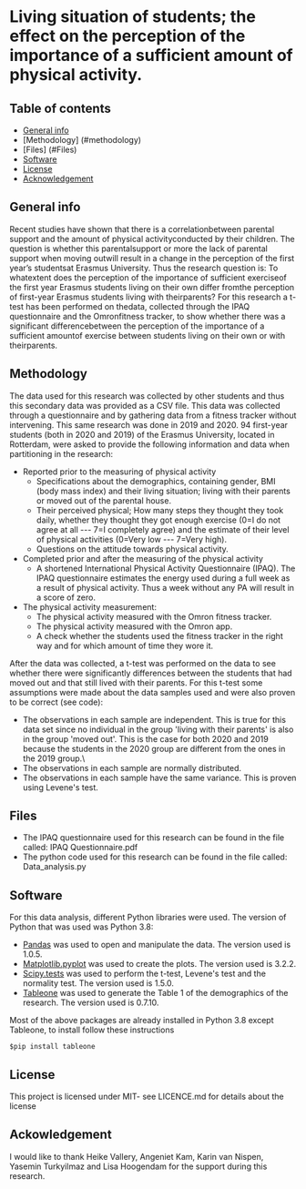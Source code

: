 # Living situation of students; the effect on the perception of the importance of a sufficient amount of physical activity.

## Table of contents
* [General info](#general-info)
* [Methodology] (#methodology)
* [Files] (#Files)
* [Software](#software)
* [License](#license)
* [Acknowledgement](#acknowledgement)

## General info
Recent studies have shown that there is a correlationbetween  parental  support  and  the  amount  of  physical  activityconducted by their children. The question is whether this parentalsupport or more the lack of parental support when moving outwill result in a change in the perception of the first year’s studentsat  Erasmus  University.  Thus  the  research  question  is:  To  whatextent does the perception of the importance of sufficient exerciseof the first year Erasmus students living on their own differ fromthe  perception  of  first-year  Erasmus  students  living  with  theirparents?  For  this  research  a  t-test  has  been  performed  on  thedata, collected through the IPAQ questionnaire and the Omronfitness tracker, to show whether there was a significant differencebetween the perception of the importance of a sufficient amountof  exercise  between  students  living  on  their  own  or  with  theirparents. 

## Methodology
The data used for this research was collected by other students and thus this secondary data was provided as a CSV file. This data was collected through a questionnaire and by gathering data from a fitness tracker without intervening. This same research was done in 2019 and 2020. 94 first-year students (both in 2020 and 2019) of the Erasmus University, located in Rotterdam, were asked to provide the following information and data when partitioning in the research: 
* Reported prior to the measuring of physical activity
  * Specifications about the demographics, containing gender, BMI (body mass index) and their living situation; living with their parents or moved out of the parental house.
  * Their perceived physical; How many steps they thought they took daily, whether they thought they got enough exercise (0=I do not agree at all --- 7=I completely agree) and the estimate of their level of physical activities (0=Very low --- 7=Very high).
  *  Questions on the attitude towards physical activity.
* Completed prior and after the measuring of the physical activity
  * A shortened International Physical Activity Questionnaire (IPAQ). The IPAQ questionnaire estimates the energy used during a full week as a result of physical activity. Thus a week without any PA will result in a score of zero.  
* The physical activity measurement:
  * The physical activity measured with the Omron fitness tracker.
  * The physical activity measured with the Omron app.
  * A check whether the students used the fitness tracker in the right way and for which amount of time they wore it. 

After the data was collected, a t-test was performed on the data to see whether there were significantly differences between the students that had moved out and that still lived with their parents. 
For this t-test some assumptions were made about the data samples used and were also proven to be correct (see code):
* The observations in each sample are independent. This is true for this data set since no individual in the group 'living with their parents' is also in the group 'moved out'. This is the case for both 2020 and 2019 because the students in the 2020 group are different from the ones in the 2019 group.\
* The observations in each sample are normally distributed.
* The observations in each sample have the same variance. This is proven using  Levene's test.

## Files
* The IPAQ questionnaire used for this research can be found in the file called: IPAQ Questionnaire.pdf
* The python code used for this research can be found in the file called: Data_analysis.py
## Software 
For this data analysis, different Python libraries were used. The version of Python that was used was Python 3.8: 
* [Pandas](https://pandas.pydata.org/) was used to open and manipulate the data. The version used is 1.0.5.
* [Matplotlib.pyplot](https://matplotlib.org/stable/index.html) was used to create the plots. The version used is 3.2.2.
* [Scipy.tests](https://docs.scipy.org/doc/scipy/reference/stats.html) was used to perform the t-test,  Levene's test and the normality test. The version used is 1.5.0.
* [Tableone](https://pypi.org/project/tableone/) was used to generate the Table 1 of the demographics of the research. The version used is 0.7.10.

Most of the above packages are already installed in Python 3.8 except Tableone, to install follow these instructions
```
$pip install tableone
```
## License
This project is licensed under MIT- see LICENCE.md for details about the license

## Ackowledgement
I would like to thank Heike Vallery, Angeniet Kam, Karin van Nispen, Yasemin Turkyilmaz and Lisa Hoogendam for the support during this research.
